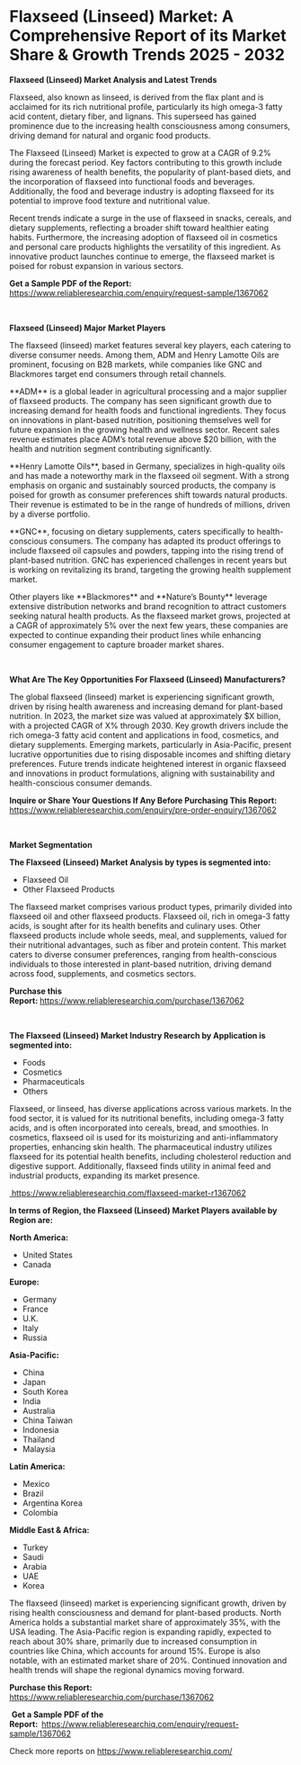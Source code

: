 <p><h1>Flaxseed (Linseed) Market: A Comprehensive Report of its Market Share & Growth Trends 2025 - 2032</h1></p><p><strong>Flaxseed (Linseed) Market Analysis and Latest Trends</strong></p>
<p><p>Flaxseed, also known as linseed, is derived from the flax plant and is acclaimed for its rich nutritional profile, particularly its high omega-3 fatty acid content, dietary fiber, and lignans. This superseed has gained prominence due to the increasing health consciousness among consumers, driving demand for natural and organic food products. </p><p>The Flaxseed (Linseed) Market is expected to grow at a CAGR of 9.2% during the forecast period. Key factors contributing to this growth include rising awareness of health benefits, the popularity of plant-based diets, and the incorporation of flaxseed into functional foods and beverages. Additionally, the food and beverage industry is adopting flaxseed for its potential to improve food texture and nutritional value. </p><p>Recent trends indicate a surge in the use of flaxseed in snacks, cereals, and dietary supplements, reflecting a broader shift toward healthier eating habits. Furthermore, the increasing adoption of flaxseed oil in cosmetics and personal care products highlights the versatility of this ingredient. As innovative product launches continue to emerge, the flaxseed market is poised for robust expansion in various sectors.</p></p>
<p><strong>Get a Sample PDF of the Report:&nbsp;</strong> <a href="https://www.reliableresearchiq.com/enquiry/request-sample/1367062?utm_campaign=1137&utm_medium=2&utm_source=Github&utm_content=ia&utm_term=01022025&utm_id=flaxseed-linseed">https://www.reliableresearchiq.com/enquiry/request-sample/1367062</a></p>
<p>&nbsp;</p>
<p><strong>Flaxseed (Linseed) Major Market Players</strong></p>
<p><p>The flaxseed (linseed) market features several key players, each catering to diverse consumer needs. Among them, ADM and Henry Lamotte Oils are prominent, focusing on B2B markets, while companies like GNC and Blackmores target end consumers through retail channels.</p><p>**ADM** is a global leader in agricultural processing and a major supplier of flaxseed products. The company has seen significant growth due to increasing demand for health foods and functional ingredients. They focus on innovations in plant-based nutrition, positioning themselves well for future expansion in the growing health and wellness sector. Recent sales revenue estimates place ADM’s total revenue above $20 billion, with the health and nutrition segment contributing significantly.</p><p>**Henry Lamotte Oils**, based in Germany, specializes in high-quality oils and has made a noteworthy mark in the flaxseed oil segment. With a strong emphasis on organic and sustainably sourced products, the company is poised for growth as consumer preferences shift towards natural products. Their revenue is estimated to be in the range of hundreds of millions, driven by a diverse portfolio.</p><p>**GNC**, focusing on dietary supplements, caters specifically to health-conscious consumers. The company has adapted its product offerings to include flaxseed oil capsules and powders, tapping into the rising trend of plant-based nutrition. GNC has experienced challenges in recent years but is working on revitalizing its brand, targeting the growing health supplement market.</p><p>Other players like **Blackmores** and **Nature’s Bounty** leverage extensive distribution networks and brand recognition to attract customers seeking natural health products. As the flaxseed market grows, projected at a CAGR of approximately 5% over the next few years, these companies are expected to continue expanding their product lines while enhancing consumer engagement to capture broader market shares.</p></p>
<p>&nbsp;</p>
<p><strong>What Are The Key Opportunities For Flaxseed (Linseed) Manufacturers?</strong></p>
<p><p>The global flaxseed (linseed) market is experiencing significant growth, driven by rising health awareness and increasing demand for plant-based nutrition. In 2023, the market size was valued at approximately $X billion, with a projected CAGR of X% through 2030. Key growth drivers include the rich omega-3 fatty acid content and applications in food, cosmetics, and dietary supplements. Emerging markets, particularly in Asia-Pacific, present lucrative opportunities due to rising disposable incomes and shifting dietary preferences. Future trends indicate heightened interest in organic flaxseed and innovations in product formulations, aligning with sustainability and health-conscious consumer demands.</p></p>
<p><strong>Inquire or Share Your Questions If Any Before Purchasing This Report:</strong> <a href="https://www.reliableresearchiq.com/enquiry/pre-order-enquiry/1367062?utm_campaign=1137&utm_medium=2&utm_source=Github&utm_content=ia&utm_term=01022025&utm_id=flaxseed-linseed">https://www.reliableresearchiq.com/enquiry/pre-order-enquiry/1367062</a></p>
<p>&nbsp;</p>
<p><strong>Market Segmentation</strong></p>
<p><strong>The Flaxseed (Linseed) Market Analysis by types is segmented into:</strong></p>
<p><ul><li>Flaxseed Oil</li><li>Other Flaxseed Products</li></ul></p>
<p><p>The flaxseed market comprises various product types, primarily divided into flaxseed oil and other flaxseed products. Flaxseed oil, rich in omega-3 fatty acids, is sought after for its health benefits and culinary uses. Other flaxseed products include whole seeds, meal, and supplements, valued for their nutritional advantages, such as fiber and protein content. This market caters to diverse consumer preferences, ranging from health-conscious individuals to those interested in plant-based nutrition, driving demand across food, supplements, and cosmetics sectors.</p></p>
<p><strong>Purchase this Report:&nbsp;</strong><a href="https://www.reliableresearchiq.com/purchase/1367062?utm_campaign=1137&utm_medium=2&utm_source=Github&utm_content=ia&utm_term=01022025&utm_id=flaxseed-linseed">https://www.reliableresearchiq.com/purchase/1367062</a></p>
<p>&nbsp;</p>
<p><strong>The Flaxseed (Linseed) Market Industry Research by Application is segmented into:</strong></p>
<p><ul><li>Foods</li><li>Cosmetics</li><li>Pharmaceuticals</li><li>Others</li></ul></p>
<p><p>Flaxseed, or linseed, has diverse applications across various markets. In the food sector, it is valued for its nutritional benefits, including omega-3 fatty acids, and is often incorporated into cereals, bread, and smoothies. In cosmetics, flaxseed oil is used for its moisturizing and anti-inflammatory properties, enhancing skin health. The pharmaceutical industry utilizes flaxseed for its potential health benefits, including cholesterol reduction and digestive support. Additionally, flaxseed finds utility in animal feed and industrial products, expanding its market presence.</p></p>
<p><a href="https://www.reliableresearchiq.com/flaxseed-market-r1367062?utm_campaign=1137&utm_medium=2&utm_source=Github&utm_content=ia&utm_term=01022025&utm_id=flaxseed-linseed">&nbsp;https://www.reliableresearchiq.com/flaxseed-market-r1367062</a></p>
<p><strong>In terms of Region, the Flaxseed (Linseed) Market Players available by Region are:</strong></p>
<p>
    <p> <strong> North America: </strong>
        <ul>
            <li>United States</li>
            <li>Canada</li>
        </ul>
        </p> 
    <p> <strong> Europe: </strong>
        <ul>
            <li>Germany</li>
            <li>France</li>
            <li>U.K.</li>
            <li>Italy</li>
            <li>Russia</li>
        </ul>
        </p> 
    <p> <strong> Asia-Pacific: </strong>
        <ul>
            <li>China</li>
            <li>Japan</li>
            <li>South Korea</li>
            <li>India</li>
            <li>Australia</li>
            <li>China Taiwan</li>
            <li>Indonesia</li>
            <li>Thailand</li>
            <li>Malaysia</li>
        </ul>
        </p> 
    <p> <strong> Latin America: </strong>
        <ul>
            <li>Mexico</li>
            <li>Brazil</li>
            <li>Argentina Korea</li>
            <li>Colombia</li>
        </ul>
        </p> 
    <p> <strong> Middle East & Africa: </strong>
        <ul>
            <li>Turkey</li>
            <li>Saudi</li>
            <li>Arabia</li>
            <li>UAE</li>
            <li>Korea</li>
        </ul>
    </p>
    </p>
<p><p>The flaxseed (linseed) market is experiencing significant growth, driven by rising health consciousness and demand for plant-based products. North America holds a substantial market share of approximately 35%, with the USA leading. The Asia-Pacific region is expanding rapidly, expected to reach about 30% share, primarily due to increased consumption in countries like China, which accounts for around 15%. Europe is also notable, with an estimated market share of 20%. Continued innovation and health trends will shape the regional dynamics moving forward.</p></p>
<p><strong>Purchase this Report: </strong><a href="https://www.reliableresearchiq.com/purchase/1367062?utm_campaign=1137&utm_medium=2&utm_source=Github&utm_content=ia&utm_term=01022025&utm_id=flaxseed-linseed">https://www.reliableresearchiq.com/purchase/1367062</a></p>
<p>&nbsp;<strong>Get a Sample PDF of the Report:&nbsp;&nbsp;</strong><a href="https://www.reliableresearchiq.com/enquiry/request-sample/1367062?utm_campaign=1137&utm_medium=2&utm_source=Github&utm_content=ia&utm_term=01022025&utm_id=flaxseed-linseed">https://www.reliableresearchiq.com/enquiry/request-sample/1367062</a></p>
<p><strong></strong></p>
<p>Check more reports on <a href="https://www.reliableresearchiq.com/?utm_campaign=1137&utm_medium=2&utm_source=Github&utm_content=ia&utm_term=01022025&utm_id=flaxseed-linseed">https://www.reliableresearchiq.com/</a></p>